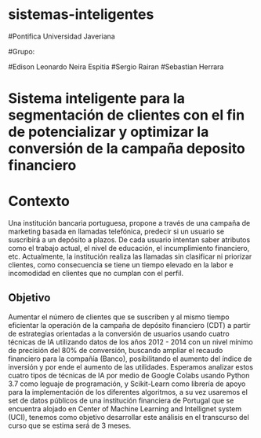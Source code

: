 # sistemas-inteligentes
#Pontifica Universidad Javeriana

#Grupo:

#Edison Leonardo Neira Espitia
#Sergio Rairan
#Sebastian Herrara

# **Sistema inteligente para la segmentación de clientes con el fin de potencializar y optimizar la conversión de la campaña deposito financiero**

# **Contexto**

Una institución bancaria portuguesa, propone a través de una campaña de marketing basada en llamadas telefónica, predecir si un usuario se suscribirá a un depósito a plazos. De cada usuario intentan saber atributos como el trabajo actual, el nivel de educación, el incumplimiento financiero, etc. Actualmente, la institución realiza las llamadas sin clasificar ni priorizar clientes, como consecuencia se tiene un tiempo elevado en la labor e incomodidad en clientes que no cumplan con el perfil.

## **Objetivo**

Aumentar el número de clientes que se suscriben y al mismo tiempo eficientar la operación de la campaña de depósito financiero (CDT) a partir de estrategias orientadas a la conversión de usuarios usando cuatro técnicas de IA utilizando datos de los años 2012 - 2014 con un nivel mínimo de precisión del 80% de conversión, buscando ampliar el recaudo financiero para la compañía (Banco), posibilitando el aumento del índice de inversión y por ende el aumento de las utilidades. Esperamos analizar estos cuatro tipos de técnicas de IA por medio de Google Colabs usando Python 3.7 como leguaje de programación, y Scikit-Learn como librería de apoyo para la implementación de los diferentes algoritmos, a su vez usaremos el set de datos públicos de una institución financiera de Portugal que se encuentra alojado en Center of Machine Learning  and Intellignet system (UCI), tenemos como objetivo desarrollar este análisis en el transcurso del curso que se estima será de 3 meses.
